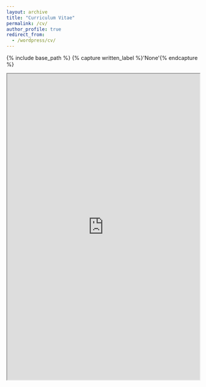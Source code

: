 ```yaml
---
layout: archive
title: "Curriculum Vitae"
permalink: /cv/
author_profile: true
redirect_from:
  - /wordpress/cv/
---
```


{% include base_path %}
{% capture written_label %}'None'{% endcapture %}

<iframe src="https://hoinjung.github.io/files/pdf/CV_HoinJung_2025_0928.pdf" width="100%" height="800em"></iframe>
